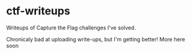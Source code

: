 # ctf-writeups
Writeups of Capture the Flag challenges I've solved.

Chronicaly bad at uploading write-ups, but I'm getting better! More here soon
